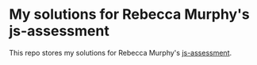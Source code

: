 # My solutions for Rebecca Murphy's js-assessment

This repo stores my solutions for Rebecca Murphy's [js-assessment](https://github.com/rmurphey/js-assessment).
